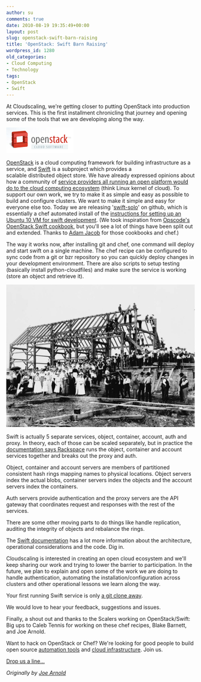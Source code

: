 ```yaml
---
author: su
comments: true
date: 2010-08-19 19:35:49+00:00
layout: post
slug: openstack-swift-barn-raising
title: 'OpenStack: Swift Barn Raising'
wordpress_id: 1280
old_categories:
- Cloud Computing
- Technology
tags:
- OpenStack
- Swift
---
```


At Cloudscaling, we're getting closer to putting OpenStack into production services. This is the first installment chronicling that journey and opening some of the tools that we are developing along the way.

[![OpenStack](/assets/media/2010/08/OpenStack-Logo.png)](http://openstack.org)

[OpenStack](http://openstack.org/) is a cloud computing framework for building infrastructure as a service, and [Swift](https://launchpad.net/~swift) is a subproject which provides a scalable distributed object store. We have already expressed opinions about how a community of [service providers all running an open platform would do to the cloud computing ecosystem](http://cloudscaling.com/blog/cloud-computing/does-openstack-change-the-cloud-game) (think Linux kernel of cloud). To support our own work, we try to make it as simple and easy as possible to build and configure clusters. We want to make it simple and easy for everyone else too. Today we are releasing '[swift-solo](https://github.com/cloudscaling/swift-solo)' on github, which is essentially a chef automated install of the [instructions for setting up an Ubuntu 10 VM for swift development](http://swift.openstack.org/development_saio.html). (We took inspiration from [Opscode's OpenStack Swift cookbook](http://github.com/opscode/openstack-cookbooks/tree/master/cookbooks/swift/), but you'll see a lot of things have been split out and extended. Thanks to [Adam Jacob](http://twitter.com/adamhjk) for those cookbooks and chef.)

The way it works now, after installing git and chef, one command will deploy and start swift on a single machine. The chef recipe can be configured to sync code from a git or bzr repository so you can quickly deploy changes in your development environment. There are also scripts to setup testing (basically install python-cloudfiles) and make sure the service is working (store an object and retrieve it).

![old fashion barn raising](/assets/media/2010/08/old-fashion-barn-raising.jpeg)

Swift is actually 5 separate services, object, container, account, auth and proxy. In theory, each of those can be scaled separately, but in practice the [documentation says Rackspace](http://swift.openstack.org/deployment_guide.html) runs the object, container and account services together and breaks out the proxy and auth.

Object, container and account servers are members of partitioned consistent hash rings mapping names to physical locations. Object servers index the actual blobs, container servers index the objects and the account servers index the containers.

Auth servers provide authentication and the proxy servers are the API gateway that coordinates request and responses with the rest of the services.

There are some other moving parts to do things like handle replication, auditing the integrity of objects and rebalance the rings.

The [Swift documentation](http://swift.openstack.org/) has a lot more information about the architecture, operational considerations and the code. Dig in.

Cloudscaling is interested in creating an open cloud ecosystem and we'll keep sharing our work and trying to lower the barrier to participation. In the future, we plan to explain and open some of the work we are doing to handle authentication, automating the installation/configuration across clusters and other operational lessons we learn along the way.

Your first running Swift service is only [a git clone away](https://github.com/cloudscaling/swift-solo).

We would love to hear your feedback, suggestions and issues.

Finally, a shout out and thanks to the Scalers working on OpenStack/Swift: Big ups to Caleb Tennis for working on these chef recipes, Blake Barnett, and Joe Arnold.

Want to hack on OpenStack or Chef? We're looking for good people to build open source [automation tools](http://cloudscaling.com/contact/jobs/openstack-ruby-developer) and [cloud infrastructure](http://cloudscaling.com/contact/jobs/openstack-python-developer). Join us.

[Drop us a line...](mailto:jobs@cloudscaling.com)

_Originally by [Joe Arnold](https://twitter.com/@joearnold)_
